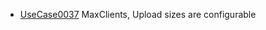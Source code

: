   * [UseCase0037](https://github.com/DomainDrivenArchitecture/ddaRequirement/blob/master/en/requirements/UseCase0037.md) MaxClients, Upload sizes are configurable